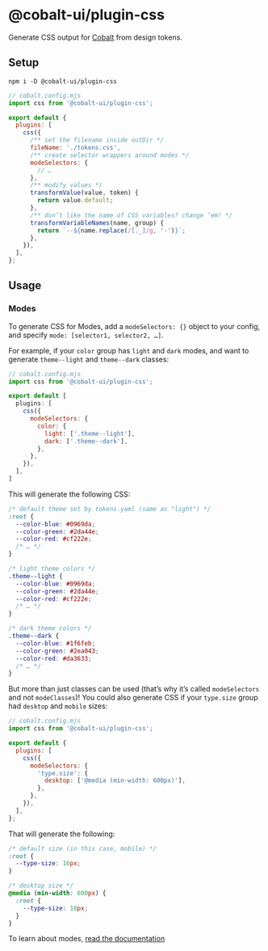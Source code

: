 # @cobalt-ui/plugin-css

Generate CSS output for [Cobalt](https://cobalt-ui.pages.dev) from design tokens.

## Setup

```
npm i -D @cobalt-ui/plugin-css
```

```js
// cobalt.config.mjs
import css from '@cobalt-ui/plugin-css';

export default {
  plugins: [
    css({
      /** set the filename inside outDir */
      fileName: './tokens.css',
      /** create selector wrappers around modes */
      modeSelectors: {
        // …
      },
      /** modify values */
      transformValue(value, token) {
        return value.default;
      },
      /** don’t like the name of CSS variables? change ’em! */
      transformVariableNames(name, group) {
        return `--${name.replace(/[._]/g, '-')}`;
      },
    }),
  ],
};
```

## Usage

### Modes

To generate CSS for Modes, add a `modeSelectors: {}` object to your config, and specify `mode: [selector1, selector2, …]`.

For example, if your `color` group has `light` and `dark` modes, and want to generate `theme--light` and `theme--dark` classes:

```js
// cobalt.config.mjs
import css from '@cobalt-ui/plugin-css';

export default [
  plugins: [
    css({
      modeSelectors: {
        color: {
          light: ['.theme--light'],
          dark: ['.theme--dark'],
        },
      },
    }),
  ],
]
```

This will generate the following CSS:

```css
/* default theme set by tokens.yaml (same as "light") */
:root {
  --color-blue: #0969da;
  --color-green: #2da44e;
  --color-red: #cf222e;
  /* … */
}

/* light theme colors */
.theme--light {
  --color-blue: #0969da;
  --color-green: #2da44e;
  --color-red: #cf222e;
  /* … */
}

/* dark theme colors */
.theme--dark {
  --color-blue: #1f6feb;
  --color-green: #2ea043;
  --color-red: #da3633;
  /* … */
}
```

But more than just classes can be used (that’s why it’s called `modeSelectors` and not `modeClasses`)! You could also generate CSS if your `type.size` group had `desktop` and `mobile` sizes:

```js
// cobalt.config.mjs
import css from '@cobalt-ui/plugin-css';

export default {
  plugins: [
    css({
      modeSelectors: {
        'type.size': {
          desktop: ['@media (min-width: 600px)'],
        },
      },
    }),
  ],
};
```

That will generate the following:

```css
/* default size (in this case, mobile) */
:root {
  --type-size: 16px;
}

/* desktop size */
@media (min-width: 600px) {
  :root {
    --type-size: 18px;
  }
}
```

To learn about modes, [read the documentation](https://cobalt-ui.pages.dev/docs/modes)
